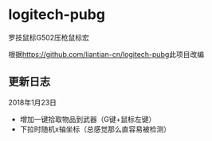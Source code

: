 # logitech-pubg
罗技鼠标G502压枪鼠标宏

根据<https://github.com/liantian-cn/logitech-pubg>此项目改编

## 更新日志

2018年1月23日

  - 增加一键拾取物品到武器（G键+鼠标左键）
  - 下拉时随机x轴坐标（总感觉那么直容易被检测）